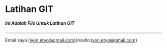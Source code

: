 # Latihan GIT

##### Ini Adalah File Untuk Latihan GIT

---

Email saya [lyon.etyo@gmail.com]{mailto:lyon.etyo@gmail.com}